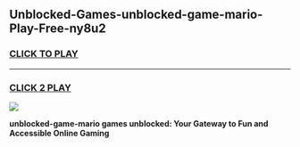 
## Unblocked-Games-unblocked-game-mario-Play-Free-ny8u2
<h3>
<a href="https://premium76.site?title=unblocked-game-mario&ref=24M">CLICK TO PLAY</a></h3>
<hr>

<h3>
<a href="https://premium76.site?title=unblocked-game-mario&ref=24M">CLICK 2 PLAY</a>
  
</h3>

<a href="https://premium76.site?title=unblocked-game-mario&ref=24M"><img src="https://clearcache.store/games.png"></a>


**unblocked-game-mario games unblocked: Your Gateway to Fun and Accessible Online Gaming**
